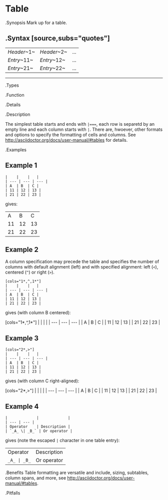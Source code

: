 # Table

.Synopsis
Mark up for a table.

.Syntax
[source,subs="quotes"]
----
|             |             |     |
| --- | --- | --- |
| _Header_~1~ | _Header_~2~ | ... |
| _Entry_~11~  | _Entry_~12~  | ... |
| _Entry_~21~  | _Entry_~22~  | ... |

----

.Types

.Function

.Details

.Description

The simplest table starts and ends with `|===`, each row is separetd by an empty line and each column starts with `|`.
There are, hwoever, other formats and options to specify the formatting of cells and columns.
See http://asciidoctor.org/docs/user-manual/#tables for details.

.Examples

##  Example 1 

```rascal
|    |    |   |
| --- | --- | --- |
| A  | B  | C |
| 11 | 12 | 13 |
| 21 | 22 | 23 |

```

gives:

|    |    |   |
| --- | --- | --- |
| A  | B  | C |
| 11 | 12 | 13 |
| 21 | 22 | 23 |


##  Example 2 

A column specification may precede the table and specifies the number of columns with default alignment (left) and with
specified alignment: left (`<`), centered (`^`) or right (`>`).

```rascal
[cols="1*,^,1*"]
|    |    |   |
| --- | --- | --- |
| A  | B  | C |
| 11 | 12 | 13 |
| 21 | 22 | 23 |

```

gives (with column B centered):

[cols="1*,^,1*"]
|    |    |   |
| --- | --- | --- |
| A  | B  | C |
| 11 | 12 | 13 |
| 21 | 22 | 23 |


##  Example 3 

```rascal
[cols="2*,>"]
|    |    |   |
| --- | --- | --- |
| A  | B  | C |
| 11 | 12 | 13 |
| 21 | 22 | 23 |

```

gives (with column C right-aligned):

[cols="2*,>"]
|    |    |   |
| --- | --- | --- |
| A  | B  | C |
| 11 | 12 | 13 |
| 21 | 22 | 23 |


##  Example 4 

```rascal
|             |             |
| --- | --- |
| Operator    | Description |
| `_A_ \| _B_` | Or operator |

```

gives (note the escaped `|` character in one table entry):

|             |             |
| --- | --- |
| Operator    | Description |
| `_A_ \| _B_` | Or operator |


.Benefits
Table formatting are versatile and include, sizing, subtables, column spans, and more, see  http://asciidoctor.org/docs/user-manual/#tables.

.Pitfalls


